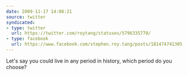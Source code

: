 ```yaml
---
date: 2009-11-17 14:08:21
source: twitter
syndicated:
- type: twitter
  url: https://twitter.com/roytang/statuses/5796335770/
- type: facebook
  url: https://www.facebook.com/stephen.roy.tang/posts/181474741305
---
```


Let's say you could live in any period in history, which period do you choose?